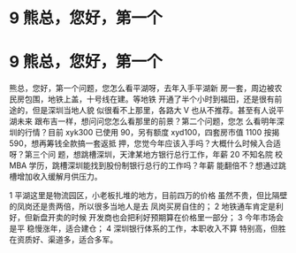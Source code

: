 # 9 熊总，您好，第一个

# 9 熊总，您好，第一个

熊总，您好，第一个问题，您怎么看平湖呀，去年入手平湖新 房一套，周边被农民房包围，地铁上盖，十号线在建。等地铁 开通了半个小时到福田，还是很有前途的，但是深圳当地人貌 似很看不上那里，各路大 V 也从不推荐。甚至有人说平湖未来 跟布吉一样，想问问您怎么看那里的前景？第二个问题，您怎 么看明年深圳的行情？目前 xyk300 已使用 90，另有额度 xyd100，四套房市值 1100 按揭 590，想再筹钱全款搞一套返抵 押，您觉今年应该入手吗？大概什么时候入合适呀？第三个问 题，想跳槽深圳，天津某地方银行总行工作，年薪 20 不知名院 校 MBA 学历，跳槽深圳能找到股份制银行总行的工作吗？年薪 能翻倍不？想通过跳槽增加收入缓解月供压力。

1 平湖这里是物流园区，小老板扎堆的地方，目前四万的价格 虽然不贵，但比隔壁的凤岗还是贵两倍，所以很多当地人是去 凤岗买房自住的； 2 地铁通车肯定是利好，但新盘开卖的时候 开发商也会把利好预期算在价格里一部分； 3 今年市场会是平 稳慢涨年，适合建仓； 4 深圳银行体系的工作，本职收入不算 特别高，但胜在资质好、渠道多，适合多军。